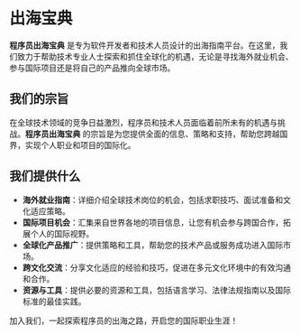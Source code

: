 # 出海宝典

**程序员出海宝典** 是专为软件开发者和技术人员设计的出海指南平台。在这里，我们致力于帮助技术专业人士探索和抓住全球化的机遇，无论是寻找海外就业机会、参与国际项目还是将自己的产品推向全球市场。

## 我们的宗旨

在全球技术领域的竞争日益激烈，程序员和技术人员面临着前所未有的机遇与挑战。**程序员出海宝典** 的宗旨是为您提供全面的信息、策略和支持，帮助您跨越国界，实现个人职业和项目的国际化。

## 我们提供什么

- **海外就业指南**：详细介绍全球技术岗位的机会，包括求职技巧、面试准备和文化适应策略。
- **国际项目机会**：汇集来自世界各地的项目信息，让您有机会参与跨国合作，拓展个人的国际视野。
- **全球化产品推广**：提供策略和工具，帮助您的技术产品或服务成功进入国际市场。
- **跨文化交流**：分享文化适应的经验和技巧，促进在多元文化环境中的有效沟通和合作。
- **资源与工具**：提供必要的资源和工具，包括语言学习、法律法规指南以及国际标准的最佳实践。

加入我们，一起探索程序员的出海之路，开启您的国际职业生涯！
